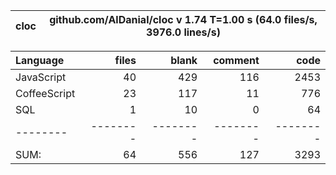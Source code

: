 
cloc|github.com/AlDanial/cloc v 1.74  T=1.00 s (64.0 files/s, 3976.0 lines/s)
--- | ---

Language|files|blank|comment|code
:-------|-------:|-------:|-------:|-------:
JavaScript|40|429|116|2453
CoffeeScript|23|117|11|776
SQL|1|10|0|64
--------|--------|--------|--------|--------
SUM:|64|556|127|3293
